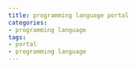 ```yaml
---
title: programming language portal
categories:
- programming language
tags:
- portal
- programming language
---
```

